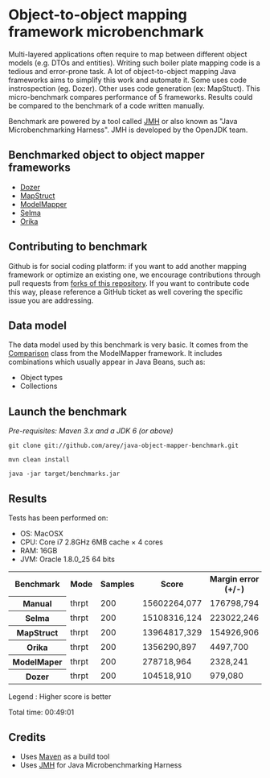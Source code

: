 # Object-to-object mapping framework microbenchmark #

Multi-layered applications often require to map between different object models (e.g. DTOs and entities). 
Writing such boiler plate mapping code is a tedious and error-prone task.
A lot of object-to-object mapping Java frameworks aims to simplify this work and automate it.
Some uses code instrospection (eg. Dozer). Other uses code generation (ex: MapStuct).
This micro-benchmark compares performance of 5 frameworks. Results could be compared to the benchmark of a code written manually. 

Benchmark are powered by a tool called [JMH](http://openjdk.java.net/projects/code-tools/jmh/) or also known as "Java Microbenchmarking Harness".
JMH is developed by the OpenJDK team. 

## Benchmarked object to object mapper frameworks ## 

- [Dozer](https://github.com/DozerMapper/dozer)
- [MapStruct](http://mapstruct.org/)
- [ModelMapper](http://modelmapper.org/)
- [Selma](http://www.selma-java.org/)
- [Orika](https://github.com/orika-mapper/orika)

## Contributing to benchmark ##


Github is for social coding platform: if you want to add another mapping framework or optimize an existing one, we encourage contributions through pull requests from [forks of this repository](http://help.github.com/forking/). If you want to contribute code this way, please reference a GitHub ticket as well covering the specific issue you are addressing.


## Data model ##

The data model used by this benchmark is very basic. It comes from the [Comparison](https://github.com/jhalterman/modelmapper/blob/master/core/src/test/java/org/modelmapper/performance/Comparison.java) class from the ModelMapper framework.
It includes combinations which usually appear in Java Beans, such as:

* Object types
* Collections


## Launch the benchmark ##

_Pre-requisites: Maven 3.x and a JDK 6 (or above)_

``git clone git://github.com/arey/java-object-mapper-benchmark.git``

``mvn clean install``

``java -jar target/benchmarks.jar``

## Results ##

Tests has been performed on:

* OS: MacOSX
* CPU: Core i7 2.8GHz 6MB cache × 4 cores
* RAM: 16GB
* JVM: Oracle 1.8.0_25 64 bits

<table>
    <tr>
        <th>Benchmark</th><th>Mode</th><th>Samples</th><th>Score</th><th>Margin error (+/-)</th><th>Units</th>
    </tr>
    <tr>
        <th>Manual</th><td>thrpt</td><td>200</td><td>15602264,077</td><td>176798,794</td><td>ops/s</td>
    </tr>
    <tr>
        <th>Selma</th><td>thrpt</td><td>200</td><td>15108316,124</td><td>223022,246</td><td>ops/s</td>
    </tr>
    <tr>        
        <th>MapStruct</th><td>thrpt</td><td>200</td><td>13964817,329</td><td>154926,906</td><td>ops/s</td>
    </tr>
    <tr>
        <th>Orika</th><td>thrpt</td><td>200</td><td>1356290,897</td><td>4497,700</td><td>ops/s</td>
    </tr>
    <tr>       
        <th>ModelMaper</th><td>thrpt</td><td>200</td><td>278718,964</td><td>2328,241</td><td>ops/s</td>
    </tr>
    <tr>
        <th>Dozer</th><td>thrpt</td><td>200</td><td>104518,910</td><td>979,080</td><td>ops/s</td>
    </tr>
</table>

Legend : Higher score is better

Total time: 00:49:01


## Credits ##

* Uses [Maven](http://maven.apache.org/) as a build tool
* Uses [JMH](http://openjdk.java.net/projects/code-tools/jmh/) for Java Microbenchmarking Harness